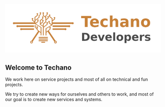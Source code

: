 # [![techano-github][]](Techano)

## Welcome to Techano

We work here on service projects and most of all on technical and fun projects.

We try to create new ways for ourselves and others to work, and most of our goal is to create new services and systems.

[techano-github]: ./github.png
